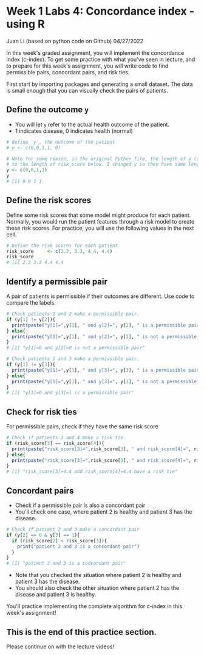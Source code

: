 Week 1 Labs 4: Concordance index - using R
================
Juan Li (based on python code on Github)
04/27/2022

In this week's graded assignment, you will implement the concordance index (c-index). To get some practice with what you've seen in lecture, and to prepare for this week's assignment, you will write code to find permissible pairs, concordant pairs, and risk ties.

First start by importing packages and generating a small dataset. The data is small enough that you can visually check the pairs of patients.

## Define the outcome `y`

-   You will let `y` refer to the actual health outcome of the patient.
-   1 indicates disease, 0 indicates health (normal)

``` r
# define 'y', the outcome of the patient
# y <- c(0,0,1,1, 0)

# Note for some reason, in the original Python file, the length of y (see above) is not identical 
# to the length of risk_score below. I changed y so they have same length.
y <- c(0,0,1,1)
y
# [1] 0 0 1 1
```

## Define the risk scores

Define some risk scores that some model might produce for each patient. Normally, you would run the patient features through a risk model to create these risk scores. For practice, you will use the following values in the next cell.

``` r
# Define the risk scores for each patient
risk_score     <- c(2.2, 3.3, 4.4, 4.4)
risk_score
# [1] 2.2 3.3 4.4 4.4
```

## Identify a permissible pair

A pair of patients is permissible if their outcomes are different. Use code to compare the labels.

``` r
# Check patients 1 and 2 make a permissible pair.
if (y[1] != y[2]){
  print(paste("y[1]=",y[1], " and y[2]=", y[2], " is a permissible pair", sep = ""))
} else{
  print(paste("y[1]=",y[1], " and y[2]=", y[2], " is not a permissible pair", sep = ""))
}
# [1] "y[1]=0 and y[2]=0 is not a permissible pair"
```

``` r
# Check patients 1 and 3 make a permissible pair.
if (y[1] != y[3]){
  print(paste("y[1]=",y[1], " and y[3]=", y[3], " is a permissible pair", sep = ""))
} else{
  print(paste("y[1]=",y[1], " and y[3]=", y[3], " is not a permissible pair", sep = ""))
}
# [1] "y[1]=0 and y[3]=1 is a permissible pair"
```

## Check for risk ties

For permissible pairs, check if they have the same risk score

``` r
# Check if patients 3 and 4 make a risk tie
if (risk_score[3] == risk_score[4]){
  print(paste("risk_score[3]=",risk_score[3], " and risk_score[4]=", risk_score[4], " have a risk tie", sep = ""))
} else{
  print(paste("risk_score[3]=",risk_score[3], " and risk_score[4]=", risk_score[4], " DO NOT have a risk tie", sep = ""))
}
# [1] "risk_score[3]=4.4 and risk_score[4]=4.4 have a risk tie"
```

## Concordant pairs

-   Check if a permissible pair is also a concordant pair
-   You'll check one case, where patient 2 is healthy and patient 3 has the disease.

``` r
# Check if patient 2 and 3 make a concordant pair
if (y[2] == 0 & y[3] == 1){
  if (risk_score[2] < risk_score[3]){
    print("patient 2 and 3 is a concordant pair")
  }
}
# [1] "patient 2 and 3 is a concordant pair"
```

-   Note that you checked the situation where patient 2 is healthy and patient 3 has the disease.
-   You should also check the other situation where patient 2 has the disease and patient 3 is healthy.

You'll practice implementing the complete algorithm for c-index in this week's assignment!

## This is the end of this practice section.

Please continue on with the lecture videos!
